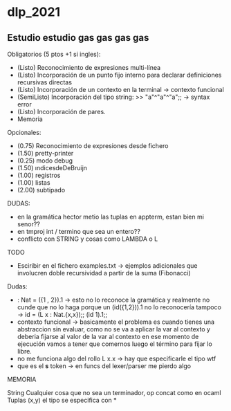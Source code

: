 # dlp_2021

## Estudio estudio gas gas gas gas

Obligatorios (5 ptos +1 si ingles):

* (Listo) Reconocimiento de expresiones multi-línea
* (Listo) Incorporación de un punto fijo interno para declarar definiciones recursivas directas
* (Listo) Incorporación de un contexto en la terminal -> contexto funcional
* (SemiListo) Incorporación del tipo string: >> "a"^"a"^"a";; -> syntax error
* (Listo) Incorporación de pares.
* Memoria

Opcionales:

* (0.75) Reconocimiento de expresiones desde fichero
* (1.50) pretty-printer
* (0.25) modo debug
* (1.50) ındicesdeDeBruijn
* (1.00) registros
* (1.00) listas
* (2.00) subtipado

DUDAS:

* en la gramática hector metio las tuplas en appterm, estan bien mi senor??
* en tmproj int / termino que sea un entero??
* conflicto con STRING y cosas como LAMBDA o L

TODO

* Esciribir en el fichero examples.txt -> ejemplos adicionales que involucren doble recursividad a partir de la suma (Fibonacci)

Dudas:

* : Nat = ({1 , 2}).1 -> esto no lo reconoce la gramática y realmente no cunde que no lo haga porque un (id({1,2})).1 no lo reconocería tampoco -> id = (L x : Nat.{x,x});; (id 1).1;;
* contexto funcional ->  basicamente el problema es cuando tienes una abstraccion sin evaluar, como no se va a aplicar la var al contexto y deberia fijarse al valor de la var al contexto en ese momento de ejecución vamos a tener que comernos luego el término para fijar lo libre.
* no me funciona algo del rollo L x.x -> hay que especificarle el tipo wtf
* que es el __s__ token -> en funcs del lexer/parser me pierdo algo

MEMORIA

String Cualquier cosa que no sea un terminador, op concat como en ocaml
Tuplas (x,y) el tipo se especifica con *
